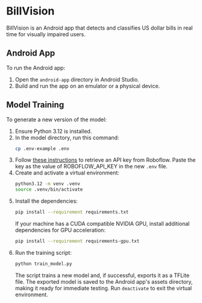 # BillVision

BillVision is an Android app that detects and classifies US dollar bills in real time for visually impaired users.

## Android App
To run the Android app:
1. Open the `android-app` directory in Android Studio.
2. Build and run the app on an emulator or a physical device.

## Model Training
To generate a new version of the model:
1. Ensure Python 3.12 is installed.
2. In the model directory, run this command:
   ```sh
   cp .env-example .env
   ```
3. Follow [these instructions](https://docs.roboflow.com/api-reference/authentication) to retrieve an API key from Roboflow. Paste the key as the value of ROBOFLOW_API_KEY in the new `.env` file.
4. Create and activate a virtual environment:
   ```sh
   python3.12 -m venv .venv
   source .venv/bin/activate
   ```
5. Install the dependencies:
    ```sh
    pip install --requirement requirements.txt
    ```
   If your machine has a CUDA compatible NVIDIA GPU, install additional dependencies for GPU acceleration:
   ```sh
   pip install --requirement requirements-gpu.txt
   ```
6. Run the training script:
   ```sh
   python train_model.py
   ```
   The script trains a new model and, if successful, exports it as a TFLite file. The exported model is saved to the Android app's assets directory, making it ready for immediate testing. Run `deactivate` to exit the virtual environment.